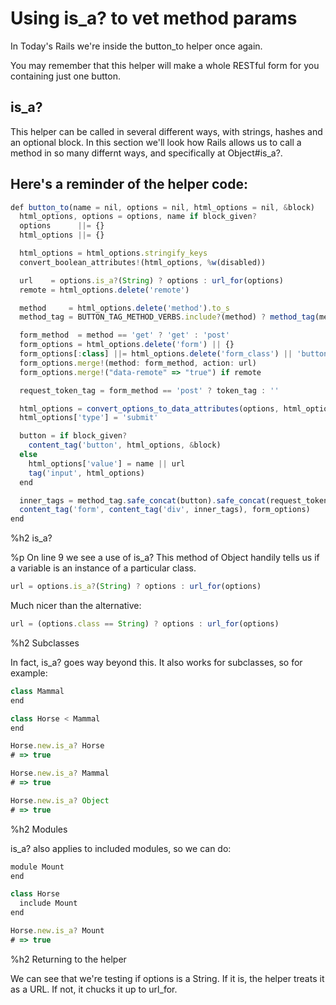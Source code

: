 



# Using is_a? to vet method params

In Today's Rails we're inside the button_to helper once again.

You may remember that this helper will make a whole RESTful form for you containing just one button.

## is_a?

This helper can be called in several different ways, with strings, hashes and an optional block. In this section we'll look how Rails allows us to call a method in so many differnt ways, and specifically at Object#is_a?.

## Here's a reminder of the helper code:

```js
def button_to(name = nil, options = nil, html_options = nil, &block)
  html_options, options = options, name if block_given?
  options      ||= {}
  html_options ||= {}

  html_options = html_options.stringify_keys
  convert_boolean_attributes!(html_options, %w(disabled))

  url    = options.is_a?(String) ? options : url_for(options)
  remote = html_options.delete('remote')

  method     = html_options.delete('method').to_s
  method_tag = BUTTON_TAG_METHOD_VERBS.include?(method) ? method_tag(method) : ''.html_safe

  form_method  = method == 'get' ? 'get' : 'post'
  form_options = html_options.delete('form') || {}
  form_options[:class] ||= html_options.delete('form_class') || 'button_to'
  form_options.merge!(method: form_method, action: url)
  form_options.merge!("data-remote" => "true") if remote

  request_token_tag = form_method == 'post' ? token_tag : ''

  html_options = convert_options_to_data_attributes(options, html_options)
  html_options['type'] = 'submit'

  button = if block_given?
    content_tag('button', html_options, &block)
  else
    html_options['value'] = name || url
    tag('input', html_options)
  end

  inner_tags = method_tag.safe_concat(button).safe_concat(request_token_tag)
  content_tag('form', content_tag('div', inner_tags), form_options)
end
```





%h2 is_a?

%p On line 9 we see a use of is_a? This method of Object handily tells us if a variable is an instance of a particular class.

```js
url = options.is_a?(String) ? options : url_for(options)
```




Much nicer than the alternative:

```js
url = (options.class == String) ? options : url_for(options)
```




%h2 Subclasses

In fact, is_a? goes way beyond this. It also works for subclasses, so for example:


```js
class Mammal
end

class Horse < Mammal
end

Horse.new.is_a? Horse
# => true

Horse.new.is_a? Mammal
# => true

Horse.new.is_a? Object
# => true
```




%h2 Modules

is_a? also applies to included modules, so we can do:

```js
module Mount
end

class Horse
  include Mount
end

Horse.new.is_a? Mount
# => true
```




%h2 Returning to the helper

We can see that we're testing if options is a String. If it is, the helper treats it as a URL. If not, it chucks it up to url_for.
